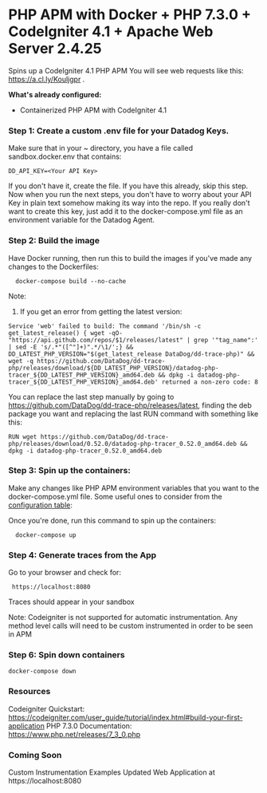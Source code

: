 # PHP APM with Docker + PHP 7.3.0 + CodeIgniter 4.1 + Apache Web Server 2.4.25

Spins up a CodeIgniter 4.1  PHP APM  You will see web requests like this: https://a.cl.ly/Kouljgpr .

**What's already configured:**
- Containerized PHP APM with CodeIgniter 4.1


### Step 1: Create a custom .env file for your Datadog Keys.

Make sure that in your ~ directory, you have a file called sandbox.docker.env that contains:

```
DD_API_KEY=<Your API Key>
```

If you don't have it, create the file. If you have this already, skip this step. Now when you run the next steps, you don't have to worry about your API Key in plain text somehow making its way into the repo. If you really don't want to create this key, just add it to the docker-compose.yml file as an environment variable for the Datadog Agent.


### Step 2: Build the image

Have Docker running, then run this to build the images if you've made any changes to the Dockerfiles:

```
  docker-compose build --no-cache

```

Note:

1. If you get an error from getting the latest version:
```
Service 'web' failed to build: The command '/bin/sh -c get_latest_release() { wget -qO- "https://api.github.com/repos/$1/releases/latest" | grep '"tag_name":' | sed -E 's/.*"([^"]+)".*/\1/';} && DD_LATEST_PHP_VERSION="$(get_latest_release DataDog/dd-trace-php)" &&  wget -q https://github.com/DataDog/dd-trace-php/releases/download/${DD_LATEST_PHP_VERSION}/datadog-php-tracer_${DD_LATEST_PHP_VERSION}_amd64.deb && dpkg -i datadog-php-tracer_${DD_LATEST_PHP_VERSION}_amd64.deb' returned a non-zero code: 8
```

You can replace the last step manually by going to https://github.com/DataDog/dd-trace-php/releases/latest, finding the deb package you want and replacing the last RUN command with something like this:

```
RUN wget https://github.com/DataDog/dd-trace-php/releases/download/0.52.0/datadog-php-tracer_0.52.0_amd64.deb && dpkg -i datadog-php-tracer_0.52.0_amd64.deb

```


### Step 3: Spin up the containers:

Make any changes like PHP APM environment variables that you want to the docker-compose.yml file. Some useful ones to consider from the [configuration table](https://docs.datadoghq.com/tracing/setup_overview/setup/php/?tab=containers#environment-variable-configuration):

Once you're done, run this command to spin up the containers:


```
  docker-compose up
```

### Step 4: Generate traces from the App

Go to your browser and check for:

```
 https://localhost:8080 
```

Traces should appear in your sandbox

Note: Codeigniter is not supported for automatic instrumentation. Any method level calls will need to be custom instrumented in order to be seen in APM

### Step 6: Spin down containers

```
docker-compose down
```
### Resources

Codeigniter Quickstart: https://codeigniter.com/user_guide/tutorial/index.html#build-your-first-application 
PHP 7.3.0 Documentation: https://www.php.net/releases/7_3_0.php 

### Coming Soon

Custom Instrumentation Examples
Updated Web Application at https://localhost:8080 

